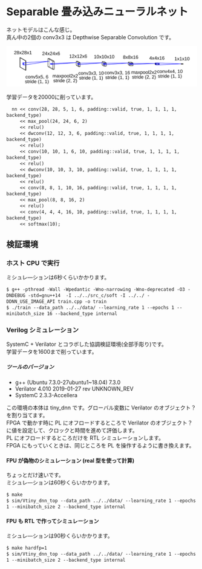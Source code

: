 # Separable 畳み込みニューラルネット

ネットモデルはこんな感じ。  
真ん中の2個の conv3x3 は Depthwise Separable Convolution です。

![](model.svg)

学習データを20000に削っています。

```
  nn << conv(28, 28, 5, 1, 6, padding::valid, true, 1, 1, 1, 1, backend_type)
     << max_pool(24, 24, 6, 2)
     << relu()
     << dwconv(12, 12, 3, 6, padding::valid, true, 1, 1, 1, 1, backend_type)
     << relu()
     << conv(10, 10, 1, 6, 10, padding::valid, true, 1, 1, 1, 1, backend_type)
     << relu()
     << dwconv(10, 10, 3, 10, padding::valid, true, 1, 1, 1, 1, backend_type)
     << relu()
     << conv(8, 8, 1, 10, 16, padding::valid, true, 1, 1, 1, 1, backend_type)
     << max_pool(8, 8, 16, 2)
     << relu()
     << conv(4, 4, 4, 16, 10, padding::valid, true, 1, 1, 1, 1, backend_type)
     << softmax(10);
```

## 検証環境

### ホスト CPU で実行

ミシュレ―ションは6秒くらいかかります。

```
$ g++ -pthread -Wall -Wpedantic -Wno-narrowing -Wno-deprecated -O3 -DNDEBUG -std=gnu++14  -I ../../src_c/soft -I ../../ -DDNN_USE_IMAGE_API train.cpp -o train
$ ./train --data_path ../../data/ --learning_rate 1 --epochs 1 --minibatch_size 16 --backend_type internal
```

### Verilog シミュレーション

SystemC + Verilator とコラボした協調検証環境(全部手彫り)です。   
学習データを1600まで削っています。

##### ツールのバージョン

- g++ (Ubuntu 7.3.0-27ubuntu1~18.04) 7.3.0
- Verilator 4.010 2019-01-27 rev UNKNOWN_REV
- SystemC 2.3.3-Accellera

この環境の本体は tiny_dnn です。グローバル変数に Verilator のオブジェクト？を割り当てます。  
FPGA で動かす時に PL にオフロードするところで Verilator のオブジェクト？に値を設定して、クロックと時間を進めて評価します。  
PL にオフロードするところだけを RTL シミュレーションします。  
FPGA にもっていくときは、同じところを PL を操作するように書き換えます。

#### FPU が偽物のシミュレーション (real 型を使って計算)

ちょっとだけ速いです。  
ミシュレ―ションは60秒くらいかかります。

```
$ make
$ sim/Vtiny_dnn_top --data_path ../../data/ --learning_rate 1 --epochs 1 --minibatch_size 2 --backend_type internal
```

#### FPU も RTL で作ってシミュレーション

ミシュレ―ションは90秒くらいかかります。

```
$ make hardfp=1
$ sim/Vtiny_dnn_top --data_path ../../data/ --learning_rate 1 --epochs 1 --minibatch_size 2 --backend_type internal
```

